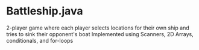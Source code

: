 # Battleship.java
2-player game where each player selects locations for their own ship and tries to sink their opponent's boat
Implemented using Scanners, 2D Arrays, conditionals, and for-loops
